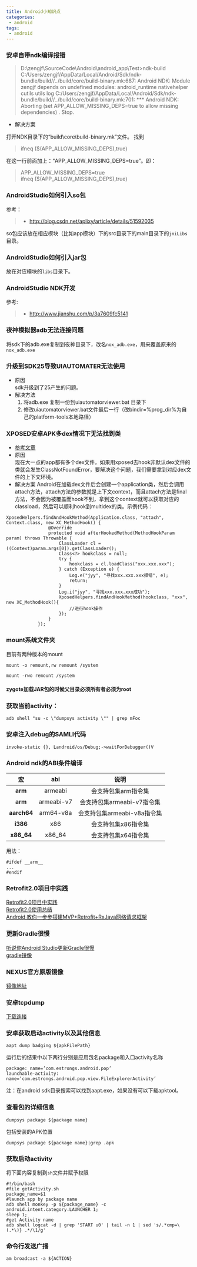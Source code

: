 ```yaml
---
title: Android小知识点
categories:
 - android
tags:
 - android
---
```


### 安卓自带ndk编译报错
>D:\zengjf\SourceCode\Android\android_app\Test>ndk-build 
C:/Users/zengjf/AppData/Local/Android/Sdk/ndk-bundle/build//../build/core/build-binary.mk:687: Android NDK: Module zengjf depends on undefined modules: android_runtime nativehelper cutils utils log
C:/Users/zengjf/AppData/Local/Android/Sdk/ndk-bundle/build//../build/core/build-binary.mk:701: *** Android NDK: Aborting (set APP_ALLOW_MISSING_DEPS=true to allow missing dependencies)    .  Stop.

* 解决方案  
 
打开NDK目录下的“build\core\build-binary.mk”文件。
找到
>ifneq ($(APP_ALLOW_MISSING_DEPS),true)

在这一行前面加上：“APP_ALLOW_MISSING_DEPS=true”。即：
>APP_ALLOW_MISSING_DEPS=true  
ifneq ($(APP_ALLOW_MISSING_DEPS),true)

###  AndroidStudio如何引入so包
参考：
>* http://blog.csdn.net/aplixy/article/details/51592035

so包应该放在相应模块（比如app模块）下的src目录下的main目录下的`jniLibs`目录。

### AndroidStudio如何引入jar包
放在对应模块的`libs`目录下。

### AndroidStudio NDK开发
参考:
>* http://www.jianshu.com/p/3a7609fc5141

### 夜神模拟器adb无法连接问题

将sdk下的adb.exe复制到夜神目录下，改名`nox_adb.exe`，用来覆盖原来的`nox_adb.exe`

### 升级到SDK25导致UIAUTOMATER无法使用
* 原因  
sdk升级到了25产生的问题。
* 解决方法  
  1. 将adb.exe 复制一份到uiautomatorviewer.bat 目录下
  2. 修改uiautomatorviewer.bat文件最后一行（改bindir=%prog_dir%为自己的platform-tools本地路径）
  
### XPOSED安卓APK多dex情况下无法找到类
* [参考文章](http://bestmk.cn/thread-511.htm)
* 原因  
现在大一点的app都有多个dex文件，如果用xposed去hook非默认dex文件的类就会发生ClassNotFoundError，要解决这个问题，我们需要拿到对应dex文件的上下文环境。
* 解决方案
Android在加载dex文件后会创建一个application类，然后会调用attach方法，attach方法的参数就是上下文context，而且attach方法是final方法，不会因为被覆盖而hook不到，拿到这个context就可以获取对应的classload，然后可以顺利hook到multidex的类。示例代码：
```
XposedHelpers.findAndHookMethod(Application.class, "attach", Context.class, new XC_MethodHook() {
                @Override
                protected void afterHookedMethod(MethodHookParam param) throws Throwable {
                    ClassLoader cl = ((Context)param.args[0]).getClassLoader();
                    Class<?> hookclass = null;
                    try {
                        hookclass = cl.loadClass("xxx.xxx.xxx");
                    } catch (Exception e) {
                        Log.e("jyy", "寻找xxx.xxx.xxx报错", e);
                        return;
                    }
                    Log.i("jyy", "寻找xxx.xxx.xxx成功");
                    XposedHelpers.findAndHookMethod(hookclass, "xxx", new XC_MethodHook(){
                        //进行hook操作
                    });
                }
            });
```

### mount系统文件夹
目前有两种版本的mount 

```
mount -o remount,rw remount /system
```

```
mount -rwo remount /system
```


#### zygote加载JAR包的时候父目录必须所有者必须为root

### 获取当前activity：
```
adb shell "su -c \"dumpsys activity \"" | grep mFoc
```

### 安卓注入debug的SAMLI代码
```
invoke-static {}, Landroid/os/Debug;->waitForDebugger()V
```

### Android ndk的ABI条件编译

| 宏 | abi | 说明 |
|:---:|:---:|:---:|
|__arm__|armeabi|会支持包集arm指令集|
|__arm__|armeabi-v7|会支持包集armeabi-v7指令集|
|__aarch64__|arm64-v8a|会支持包集armeabi-v8a指令集|
|__i386__|x86|会支持包集x86指令集|
|__x86_64__|x86_64|会支持包集x64指令集|

用法：
```
#ifdef __arm__
...
#endif
```

### Retrofit2.0项目中实践
[Retrofit2.0项目中实践](http://www.jianshu.com/p/e438594d9c93)  
[Retrofit2.0使用总结](http://www.jianshu.com/p/3e13e5d34531)  
[Android 教你一步步搭建MVP+Retrofit+RxJava网络请求框架](http://www.jianshu.com/p/7b839b7c5884)

### 更新Gradle很慢
[听说你Android Studio更新Gradle很慢](http://www.jianshu.com/p/069514ef0d06)  
[gradle镜像](http://mirrors.flysnow.org/)

### NEXUS官方原版镜像
[镜像地址](http://tieba.baidu.com/p/4212134253)

### 安卓tcpdump
[下载连接](https://www.androidtcpdump.com/android-tcpdump/downloads)

### 安卓获取启动activity以及其他信息
```
aapt dump badging ${apkFilePath}
```
运行后的结果中以下两行分别是应用包名package和入口activity名称
```
package: name=’com.estrongs.android.pop’
launchable-activity: name=’com.estrongs.android.pop.view.FileExplorerActivity’
```
注：在android sdk目录搜索可以找到aapt.exe，如果没有可以下载apktool。

### 查看包的详细信息
```
dumpsys package ${package name}
```
包括安装的APK位置
```
dumpsys package ${package name}|grep .apk
```
### 获取启动activity
将下面内容复制到`sh`文件并赋予权限
```
#!/bin/bash
#file getActivity.sh
package_name=$1
#launch app by package name
adb shell monkey -p ${package_name} -c android.intent.category.LAUNCHER 1;
sleep 1;
#get Activity name
adb shell logcat -d | grep 'START u0' | tail -n 1 | sed 's/.*cmp=\(.*\)} .*/\1/g'
```

### 命令行发送广播
```
am broadcast -a ${ACTION}
```